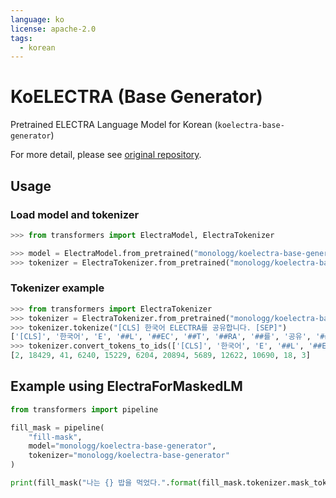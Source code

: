 ```yaml
---
language: ko
license: apache-2.0
tags:
  - korean
---
```


# KoELECTRA (Base Generator)

Pretrained ELECTRA Language Model for Korean (`koelectra-base-generator`)

For more detail, please see [original repository](https://github.com/monologg/KoELECTRA/blob/master/README_EN.md).

## Usage

### Load model and tokenizer

```python
>>> from transformers import ElectraModel, ElectraTokenizer

>>> model = ElectraModel.from_pretrained("monologg/koelectra-base-generator")
>>> tokenizer = ElectraTokenizer.from_pretrained("monologg/koelectra-base-generator")
```

### Tokenizer example

```python
>>> from transformers import ElectraTokenizer
>>> tokenizer = ElectraTokenizer.from_pretrained("monologg/koelectra-base-generator")
>>> tokenizer.tokenize("[CLS] 한국어 ELECTRA를 공유합니다. [SEP]")
['[CLS]', '한국어', 'E', '##L', '##EC', '##T', '##RA', '##를', '공유', '##합니다', '.', '[SEP]']
>>> tokenizer.convert_tokens_to_ids(['[CLS]', '한국어', 'E', '##L', '##EC', '##T', '##RA', '##를', '공유', '##합니다', '.', '[SEP]'])
[2, 18429, 41, 6240, 15229, 6204, 20894, 5689, 12622, 10690, 18, 3]
```

## Example using ElectraForMaskedLM

```python
from transformers import pipeline

fill_mask = pipeline(
    "fill-mask",
    model="monologg/koelectra-base-generator",
    tokenizer="monologg/koelectra-base-generator"
)

print(fill_mask("나는 {} 밥을 먹었다.".format(fill_mask.tokenizer.mask_token)))
```
